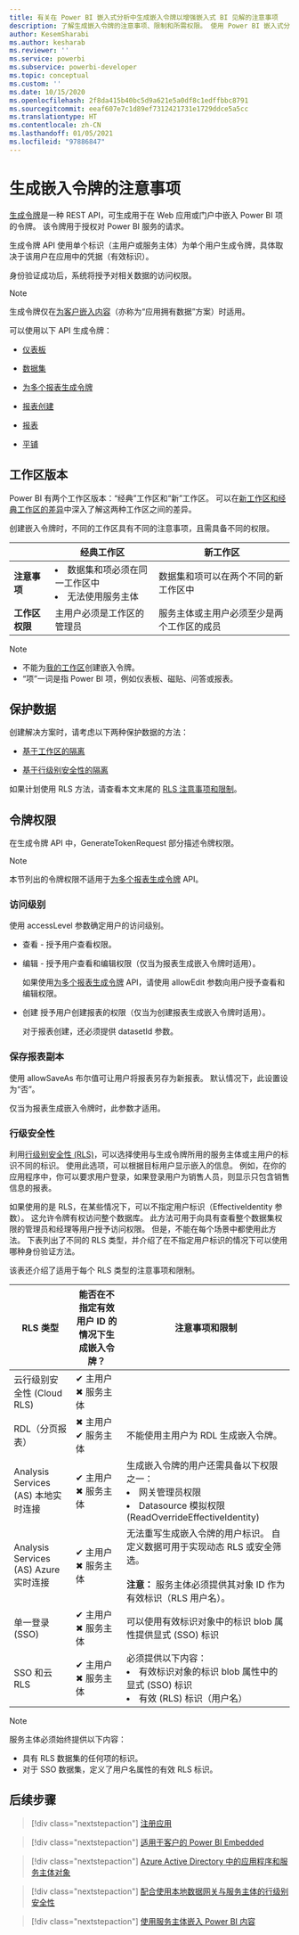 ```yaml
---
title: 有关在 Power BI 嵌入式分析中生成嵌入令牌以增强嵌入式 BI 见解的注意事项
description: 了解生成嵌入令牌的注意事项、限制和所需权限。 使用 Power BI 嵌入式分析改进嵌入式 BI 见解。
author: KesemSharabi
ms.author: kesharab
ms.reviewer: ''
ms.service: powerbi
ms.subservice: powerbi-developer
ms.topic: conceptual
ms.custom: ''
ms.date: 10/15/2020
ms.openlocfilehash: 2f8da415b40bc5d9a621e5a0df8c1edffbbc8791
ms.sourcegitcommit: eeaf607e7c1d89ef7312421731e1729ddce5a5cc
ms.translationtype: HT
ms.contentlocale: zh-CN
ms.lasthandoff: 01/05/2021
ms.locfileid: "97886847"
---
```

# <a name="considerations-when-generating-an-embed-token"></a>生成嵌入令牌的注意事项

[生成令牌](/rest/api/power-bi/embedtoken)是一种 REST API，可生成用于在 Web 应用或门户中嵌入 Power BI 项的令牌。 该令牌用于授权对 Power BI 服务的请求。

生成令牌 API 使用单个标识（主用户或服务主体）为单个用户生成令牌，具体取决于该用户在应用中的凭据（有效标识）。

身份验证成功后，系统将授予对相关数据的访问权限。

>[!NOTE]
>生成令牌仅在[为客户嵌入内容](embed-sample-for-customers.md)（亦称为“应用拥有数据”方案）时适用。

可以使用以下 API 生成令牌：

* [仪表板](/rest/api/power-bi/embedtoken/dashboards_generatetokeningroup)

* [数据集](/rest/api/power-bi/embedtoken/datasets_generatetokeningroup)

* [为多个报表生成令牌](/rest/api/power-bi/embedtoken/generatetoken)


* [报表创建](/rest/api/power-bi/embedtoken/reports_generatetokenforcreateingroup)

* [报表](/rest/api/power-bi/embedtoken/reports_generatetokeningroup)

* [平铺](/rest/api/power-bi/embedtoken/tiles_generatetokeningroup)

## <a name="workspace-versions"></a>工作区版本

Power BI 有两个工作区版本：“经典”工作区和“新”工作区。 可以在[新工作区和经典工作区的差异](../../collaborate-share/service-new-workspaces.md#new-and-classic-workspace-differences)中深入了解这两种工作区之间的差异。

创建嵌入令牌时，不同的工作区具有不同的注意事项，且需具备不同的权限。

|                  |经典工作区 |新工作区|
|------------------|---------|--------|
|**注意事项**|<li>数据集和项必须在同一工作区中</li><li>无法使用服务主体</li>  |数据集和项可以在两个不同的新工作区中 |
|**工作区权限**|主用户必须是工作区的管理员  |服务主体或主用户必须至少是两个工作区的成员 |

>[!NOTE]
>* 不能为[我的工作区](../../consumer/end-user-workspaces.md#types-of-workspaces)创建嵌入令牌。
>* “项”一词是指 Power BI 项，例如仪表板、磁贴、问答或报表。

## <a name="securing-your-data"></a>保护数据

创建解决方案时，请考虑以下两种保护数据的方法：

* [基于工作区的隔离](embed-multi-tenancy.md#power-bi-workspace-based-isolation)

* [基于行级别安全性的隔离](embed-multi-tenancy.md#row-level-security-based-isolation)

如果计划使用 RLS 方法，请查看本文末尾的 [RLS 注意事项和限制](generate-embed-token.md#row-level-security)。

## <a name="token-permissions"></a>令牌权限

在生成令牌 API 中，GenerateTokenRequest 部分描述令牌权限。

>[!NOTE]
>本节列出的令牌权限不适用于[为多个报表生成令牌](/rest/api/power-bi/embedtoken/generatetoken) API。

### <a name="access-level"></a>访问级别

使用 accessLevel 参数确定用户的访问级别。

* 查看 - 授予用户查看权限。

* 编辑 - 授予用户查看和编辑权限（仅当为报表生成嵌入令牌时适用）。

    如果使用[为多个报表生成令牌](/rest/api/power-bi/embedtoken/generatetoken) API，请使用 allowEdit 参数向用户授予查看和编辑权限。

* 创建 授予用户创建报表的权限（仅当为创建报表生成嵌入令牌时适用）。

    对于报表创建，还必须提供 datasetId 参数。

### <a name="saving-a-copy-of-the-report"></a>保存报表副本

使用 allowSaveAs 布尔值可让用户将报表另存为新报表。 默认情况下，此设置设为“否”。

仅当为报表生成嵌入令牌时，此参数才适用。

### <a name="row-level-security"></a>行级安全性

利用[行级别安全性 (RLS)](embedded-row-level-security.md)，可以选择使用与生成令牌所用的服务主体或主用户的标识不同的标识。 使用此选项，可以根据目标用户显示嵌入的信息。 例如，在你的应用程序中，你可以要求用户登录，如果登录用户为销售人员，则显示只包含销售信息的报表。

如果使用的是 RLS，在某些情况下，可以不指定用户标识（EffectiveIdentity 参数）。 这允许令牌有权访问整个数据库。 此方法可用于向具有查看整个数据集权限的管理员和经理等用户授予访问权限。 但是，不能在每个场景中都使用此方法。 下表列出了不同的 RLS 类型，并介绍了在不指定用户标识的情况下可以使用哪种身份验证方法。

该表还介绍了适用于每个 RLS 类型的注意事项和限制。

|RLS 类型  |能否在不指定有效用户 ID 的情况下生成嵌入令牌？  |注意事项和限制  |
|---------|---------|---------|
|云行级别安全性 (Cloud RLS)      |✔ 主用户<br/>✖ 服务主体          |         |
|RDL（分页报表）     |✖ 主用户<br/>✔ 服务主体        |不能使用主用户为 RDL 生成嵌入令牌。         |
|Analysis Services (AS) 本地实时连接    |✔ 主用户<br/>✖ 服务主体         |生成嵌入令牌的用户还需具备以下权限之一：<li>网关管理员权限</li><li>Datasource 模拟权限 (ReadOverrideEffectiveIdentity)</li>         |
|Analysis Services (AS) Azure 实时连接    |✔ 主用户<br/>✖ 服务主体         |无法重写生成嵌入令牌的用户标识。 自定义数据可用于实现动态 RLS 或安全筛选。<br/><br/>**注意：** 服务主体必须提供其对象 ID 作为有效标识（RLS 用户名）。         |
|单一登录 (SSO)     |✔ 主用户<br/>✖ 服务主体         |可以使用有效标识对象中的标识 blob 属性提供显式 (SSO) 标识         |
|SSO 和云 RLS     |✔ 主用户<br/>✖ 服务主体         |必须提供以下内容：<li>有效标识对象的标识 blob 属性中的显式 (SSO) 标识</li><li>有效 (RLS) 标识（用户名）</li>         |

>[!NOTE]
>服务主体必须始终提供以下内容：
>* 具有 RLS 数据集的任何项的标识。
>* 对于 SSO 数据集，定义了用户名属性的有效 RLS 标识。

## <a name="next-steps"></a>后续步骤

>[!div class="nextstepaction"]
>[注册应用](register-app.md)

> [!div class="nextstepaction"]
>[适用于客户的 Power BI Embedded](embed-sample-for-customers.md)

>[!div class="nextstepaction"]
>[Azure Active Directory 中的应用程序和服务主体对象](/azure/active-directory/develop/app-objects-and-service-principals)

>[!div class="nextstepaction"]
>[配合使用本地数据网关与服务主体的行级别安全性](embedded-row-level-security.md#on-premises-data-gateway-with-service-principal)

>[!div class="nextstepaction"]
>[使用服务主体嵌入 Power BI 内容](embed-service-principal.md)